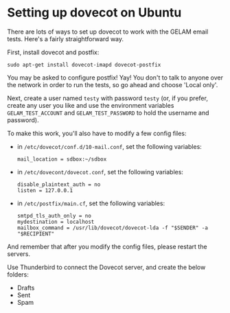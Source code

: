Setting up dovecot on Ubuntu
============================

There are lots of ways to set up dovecot to work with the GELAM email tests.
Here's a fairly straightforward way.

First, install dovecot and postfix:

```
sudo apt-get install dovecot-imapd dovecot-postfix
```

You may be asked to configure postfix! Yay! You don't to talk to anyone over  
the network in order to run the tests, so go ahead and choose 'Local only'.  

Next, create a user named `testy` with password `testy` (or, if you prefer,
create any user you like and use the environment variables `GELAM_TEST_ACCOUNT`
and `GELAM_TEST_PASSWORD` to hold the username and password).

To make this work, you'll also have to modify a few config files:

* in `/etc/dovecot/conf.d/10-mail.conf`, set the following variables:

  ```
  mail_location = sdbox:~/sdbox
  ```

* in `/etc/dovecont/dovecot.conf`, set the following variables:

  ```
  disable_plaintext_auth = no
  listen = 127.0.0.1
  ```

* in `/etc/postfix/main.cf`, set the following variables:

  ```
  smtpd_tls_auth_only = no
  mydestination = localhost
  mailbox_command = /usr/lib/dovecot/dovecot-lda -f "$SENDER" -a "$RECIPIENT"
  ```

And remember that after you modify the config files, please restart the servers.

Use Thunderbird to connect the Dovecot server, and create the below folders:
* Drafts
* Sent
* Spam
